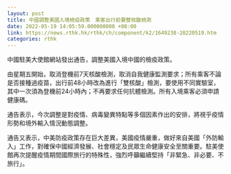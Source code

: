 ```yaml
---
layout: post
title: 中國調整美國入境檢疫政策　乘客出行前要雙核酸檢測
date: 2022-05-19 14:05:59.000000000 +08:00
link: https://news.rthk.hk/rthk/ch/component/k2/1649238-20220519.htm
categories: rthk
---
```


中國駐美大使館網站發出通告，調整美國入境中國的檢疫政策。

由星期五開始，取消登機前7天核酸檢測，取消自我健康監測要求；所有乘客不論是否接種過疫苗，出行前48小時改為進行「雙核酸」檢測，要使用不同實驗室，其中一次須為登機前24小時內；不再要求任何抗體檢測。所有入境乘客必須申請健康碼。

通告表示，今次調整是對疫情、病毒變異特點等多個因素作出的安排，將視乎疫情形勢和境外輸入情況動態調整。

通告又表示，中美防疫政策存在巨大差異，美國疫情嚴重，做好來自美國「外防輸入」工作，對確保中國經濟發展、社會穩定及民眾生命健康安全至關重要。駐美使館再次提醒疫情期間國際旅行的特殊性，強烈呼籲繼續堅持「非緊急、非必要、不旅行」。
